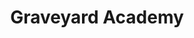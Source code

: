 --- 
title: "Graveyard Academy"
publishdate: "2019-9-14T16:48:46+02:00"
src: "https://365manga.net/manga/graveyard-academy"
image: "https://data.365manga.net/images/thumbnails/1873-graveyard-academy.jpg"
description: "A psychedelic, artistic, psycho-pop adventure following the strange Sylvester Strangelove through the great Graveyard Academy, a purgatory school taking in, and hoping to reform troublesome youth after they die too young to be sentenced to hell, yet too much trouble for heaven."
---